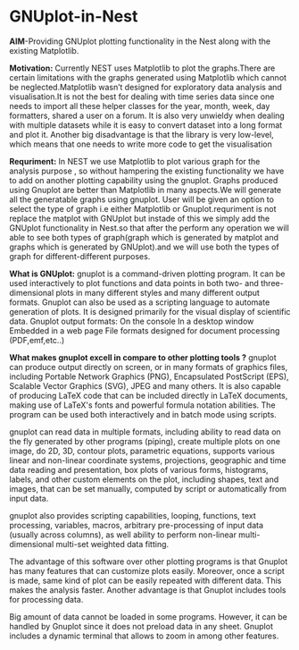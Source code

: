 # GNUplot-in-Nest

**AIM**-Providing GNUplot plotting functionality in the Nest along with the existing Matplotlib.

**Motivation:** 
          Currently NEST uses Matplotlib to plot the graphs.There are certain limitations with the graphs generated using Matplotlib which cannot be neglected.Matplotlib wasn’t designed for exploratory data analysis and visualisation.It is not the best for dealing with time series data since one needs to import all these helper classes for the year, month, week, day formatters, shared a user on a forum. It is also very unwieldy when dealing with multiple datasets while it is easy to convert dataset into a long format and plot it. Another big disadvantage is that the library is very low-level, which means that one needs to write more code to get the visualisation

**Requriment:**
            In NEST we use Matplotlib to plot various graph for the analysis purpose , so without hampering the existing functionality we have to add on another plotting capability using the gnuplot. Graphs produced using Gnuplot are better than Matplotlib in many aspects.We will generate all the generatable graphs using gnuplot. User will be given an option to select the type of graph i.e either Matplotlib or Gnuplot.requriment is not replace the matplot with GNUplot but instade of this we simply add the GNUplot functionality in Nest.so that after the perform any operation we will able to see both types of graph(graph which is generated by matplot and graphs which is generated by GNUplot).and we will use both the types of graph for different-different purposes.
 
**What is GNUplot:**
gnuplot is a command-driven plotting program. It can be used interactively to plot functions and data points in both two- and three-dimensional plots in many different styles and many different output formats. Gnuplot can also be used as a scripting language to automate generation of plots. It is designed primarily for the visual display of scientific data.
Gnuplot output formats:
   On the console
   In a desktop window 
   Embedded in a web page
   File formats designed for document processing (PDF,emf,etc..)
  
**What makes gnuplot excell in compare to other plotting tools ?**
gnuplot can produce output directly on screen, or in many formats of graphics files, including Portable Network Graphics (PNG), Encapsulated PostScript (EPS), Scalable Vector Graphics (SVG), JPEG and many others. It is also capable of producing LaTeX code that can be included directly in LaTeX documents, making use of LaTeX's fonts and powerful formula notation abilities. The program can be used both interactively and in batch mode using scripts.

gnuplot can read data in multiple formats, including ability to read data on the fly generated by other programs (piping), create multiple plots on one image, do 2D, 3D, contour plots, parametric equations, supports various linear and non-linear coordinate systems, projections, geographic and time data reading and presentation, box plots of various forms, histograms, labels, and other custom elements on the plot, including shapes, text and images, that can be set manually, computed by script or automatically from input data.

gnuplot also provides scripting capabilities, looping, functions, text processing, variables, macros, arbitrary pre-processing of input data (usually across columns), as well ability to perform non-linear multi-dimensional multi-set weighted data fitting.

The advantage of this software over other plotting programs is that Gnuplot has many features that can customize plots easily. Moreover, once a script is made, same kind of plot can be easily repeated with different data. This makes the analysis faster. Another advantage is that Gnuplot includes tools for processing data.

Big amount of data cannot be loaded in some programs. However, it can be handled by Gnuplot since it does not preload data in any sheet. Gnuplot includes a dynamic terminal that allows to zoom in among other features.
